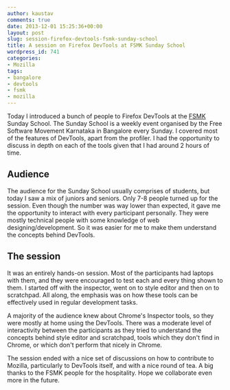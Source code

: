 ```yaml
---
author: kaustav
comments: true
date: 2013-12-01 15:25:36+00:00
layout: post
slug: session-firefox-devtools-fsmk-sunday-school
title: A session on Firefox DevTools at FSMK Sunday School
wordpress_id: 741
categories:
- Mozilla
tags:
- bangalore
- devtools
- fsmk
- mozilla
---
```


Today I introduced a bunch of people to Firefox DevTools at the [FSMK](http://fsmk.org) Sunday School. The Sunday School is a weekly event organised by the Free Software Movement Karnataka in Bangalore every Sunday. I covered most of the features of DevTools, apart from the profiler. I had the opportunity to discuss in depth on each of the tools given that I had around 2 hours of time.<!-- more -->



## Audience



The audience for the Sunday School usually comprises of students, but today I saw a mix of juniors and seniors. Only 7-8 people turned up for the session. Even though the number was way lower than expected, it gave me the opportunity to interact with every participant personally. They were mostly technical people with some knowledge of web designing/development. So it was easier for me to make them understand the concepts behind DevTools.



## The session



It was an entirely hands-on session. Most of the participants had laptops with them, and they were encouraged to test each and every thing shown to them. I started off with the inspector, went on to style editor and then on to scratchpad. All along, the emphasis was on how these tools can be effectively used in regular development tasks.

A majority of the audience knew about Chrome's Inspector tools, so they were mostly at home using the DevTools. There was a moderate level of interactivity between the participants as they tried to understand the concepts behind style editor and scratchpad, tools which they don't find in Chrome, or which don't perform that nicely in Chrome.

The session ended with a nice set of discussions on how to contribute to Mozilla, particularly to DevTools itself, and with a nice round of tea. A big thanks to the FSMK people for the hospitality. Hope we collaborate even more in the future.

